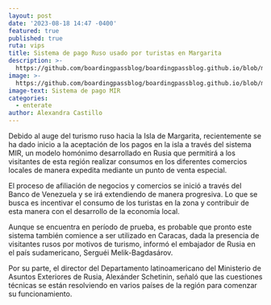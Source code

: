 ```yaml
---
layout: post
date: '2023-08-18 14:47 -0400'
featured: true
published: true
ruta: vips
title: Sistema de pago Ruso usado por turistas en Margarita
description: >-
  https://github.com/boardingpassblog/boardingpassblog.github.io/blob/main/assets/images/mir-bp.jpg?raw=true
image: >-
  https://github.com/boardingpassblog/boardingpassblog.github.io/blob/main/assets/images/mir-bp.jpg?raw=true
image-text: Sistema de pago MIR
categories:
  - enterate
author: Alexandra Castillo
---
```


Debido al auge del turismo ruso hacia la Isla de Margarita, recientemente se ha dado inicio a la aceptación de los pagos en la isla a través del sistema MIR, un modelo homónimo desarrollado en Rusia que permitirá a los visitantes de esta región realizar consumos en los diferentes comercios locales de manera expedita mediante un punto de venta especial.

El proceso de afiliación de negocios y comercios se inició a través del Banco de Venezuela y se irá extendiendo de manera progresiva. Lo que se busca es incentivar el consumo de los turistas en la zona y contribuir de esta manera con el desarrollo de la economía local. 

Aunque se encuentra en período de prueba, es probable que pronto este sistema también comience a ser utilizado en Caracas, dada la presencia de visitantes rusos por motivos de turismo, informó el embajador de Rusia en el país sudamericano, Serguéi Melik-Bagdasárov.

Por su parte, el director del Departamento latinoamericano del Ministerio de Asuntos Exteriores de Rusia, Alexánder Schetinin, señaló que las cuestiones técnicas se están resolviendo en varios países de la región para comenzar su funcionamiento.

